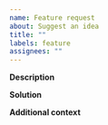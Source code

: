 ```yaml
---
name: Feature request
about: Suggest an idea
title: ""
labels: feature
assignees: ""
---
```


**Description**

<!-- A clear and concise description of what the problem is. Ex. I'm always frustrated when [...] -->

**Solution**

<!-- A clear and concise description of what you want to happen. -->

**Additional context**

<!-- Add any other context or screenshots about the feature request here. -->
